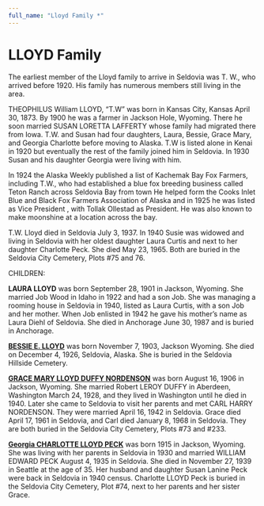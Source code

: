 ```yaml
---
full_name: "Lloyd Family *"
---
```

# LLOYD Family

The earliest member of the Lloyd family to arrive in Seldovia was T. W., who arrived before 1920. His family has numerous members still living in the area.

THEOPHILUS William LLOYD, “T.W” was born in Kansas City, Kansas April 30, 1873. By 1900 he was a farmer in Jackson Hole, Wyoming. There he soon married SUSAN LORETTA LAFFERTY whose family had migrated there from Iowa. T.W. and Susan had four daughters, Laura, Bessie, Grace Mary, and Georgia Charlotte before moving to Alaska. T.W is listed alone in Kenai in 1920 but eventually the rest of the family joined him in Seldovia. In 1930 Susan and his daughter Georgia were living with him.

In 1924 the Alaska Weekly published a list of Kachemak Bay Fox Farmers, including T.W., who had established a blue fox breeding business called Teton Ranch across Seldovia Bay from town He helped form the Cooks Inlet Blue and Black Fox Farmers Association of Alaska and in 1925 he was listed as Vice President , with Tollak Ollestad as President. He was also known to make moonshine at a location across the bay.

T.W. Lloyd died in Seldovia July 3, 1937. In 1940 Susie was widowed and living in Seldovia with her oldest daughter Laura Curtis and next to her daughter Charlotte Peck. She died May 23, 1965. Both are buried in the Seldovia City Cemetery, Plots #75 and 76.

CHILDREN:

**LAURA LLOYD** was born September 28, 1901 in Jackson, Wyoming. She married Job Wood in Idaho in 1922 and had a son Job. She was managing a rooming house in Seldovia in 1940, listed as Laura Curtis, with a son Job and her mother. When Job enlisted in 1942 he gave his mother’s name as Laura Diehl of Seldovia. She died in Anchorage June 30, 1987 and is buried in Anchorage.

[**BESSIE E. LLOYD**](.._people/lloyd_bessie_e.md) was born November 7, 1903, Jackson Wyoming. She died on December 4, 1926, Seldovia, Alaska. She is buried in the Seldovia Hillside Cemetery.

[**GRACE MARY LLOYD DUFFY NORDENSON**](.._people/nordenson_grace_mary_lloyd.md) was born August 16, 1906 in Jackson, Wyoming. She married Robert LEROY DUFFY in Aberdeen, Washington March 24, 1928, and they lived in Washington until he died in 1940. Later she came to Seldovia to visit her parents and met CARL HARRY NORDENSON. They were married April 16, 1942 in Seldovia. Grace died April 17, 1961 in Seldovia, and Carl died January 8, 1968 in Seldovia. They are both buried in the Seldovia City Cemetery, Plots #73 and #233.

[**Georgia CHARLOTTE LLOYD PECK**](../_people/Peck_Charlotte_Lloyd.md) was born 1915 in Jackson, Wyoming. She was living with her parents in Seldovia in 1930 and married WILLIAM EDWARD PECK August 4, 1935 in Seldovia. She died in November 27, 1939 in Seattle at the age of 35. Her husband and daughter Susan Lanine Peck were back in Seldovia in 1940 census. Charlotte LLOYD Peck is buried in the Seldovia City Cemetery, Plot #74, next to her parents and her sister Grace.
